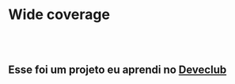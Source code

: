 <h1>Wide coverage</h1>
<br>
<br>
<h2>Esse foi um projeto eu aprendi no <a href="https://rodolfomori.com.br/devclub"> Deveclub</a> </h2>
